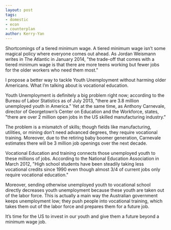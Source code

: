 ```yaml
---
layout: post
tags: 
- domestic
- econ
- counterplan
author: Kerry-Yan
---
```


Shortcomings of a tiered minimum wage. A tiered minimum wage isn’t some magical policy where everyone comes out ahead.  As Jordan Weismann writes in The Atlantic in January 2014, "the trade-off that comes with a tiered minimum wage is that there are more teens working but fewer jobs for the older workers who need them most."

I propose a better way to tackle Youth Unemployment without harming older Americans. What I’m talking about is vocational education. 

Youth Unemployment is definitely a big problem right now; according to the Bureau of Labor Statistics as of July 2013, "there are 3.8 million unemployed youth in America." Yet at the same time, as Anthony Carnevale, director of Georgetown’s Center on Education and the Workforce, states, "there are over 2 million open jobs in the US skilled manufacturing industry." 

The problem is a mismatch of skills; though fields like manufacturing, utilities, or mining don’t need advanced degrees, they require vocational training. Moreover, due to the retiring baby boomer generation, Carnevale estimates there will be 3 million job openings over the next decade. 

Vocational Education and training connects those unemployed youth to these millions of jobs. According to the National Education Association in March 2012, "High school students have been steadily taking less vocational credits since 1990 even though almost 3/4 of current jobs only require vocational education."   

Moreover, sending otherwise unemployed youth to vocational school directly decreases youth unemployment because these youth are taken out of the labor force. This is actually a main way the Australian government keeps unemployment low; they push people into vocational training, which takes them out of the labor force and prepares them for a future job. 

It’s time for the US to invest in our youth and give them a future beyond a minimum wage job.
